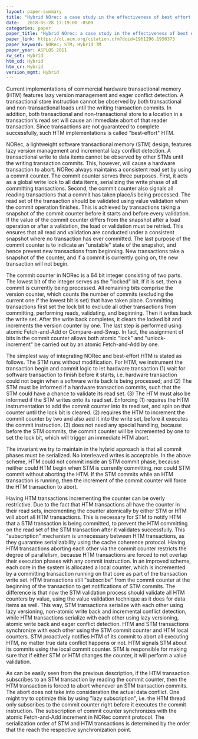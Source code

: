 ```yaml
---
layout: paper-summary
title: "Hybrid NOrec: a case study in the effectiveness of best effort hardware transactional memory"
date:   2018-05-28 17:19:00 -0500
categories: paper
paper_title: "Hybrid NOrec: a case study in the effectiveness of best effort hardware transactional memory"
paper_link: https://dl.acm.org/citation.cfm?doid=1961296.1950373
paper_keyword: NORec; STM; Hybrid TM
paper_year: ASPLOS 2011
rw_set: Hybrid
htm_cd: Hybrid
htm_cr: Hybrid
version_mgmt: Hybrid
---
```


Current implementations of commercial hardware transactional memory (HTM) features lazy
version management and eager conflict detection. A transactional store instruction cannot be 
observed by both transactional and non-transactional loads until the writing transaction
commits. In addition, both transactional and non-transactional store to a location in 
a transaction's read set will cause an immediate abort of that reader transaction. Since 
transactions are not guaranteed to complete successfully, such HTM implementations is called
"best-effort" HTM.

NORec, a lightweight software transactional memory (STM) design, features lazy version management
and incremental lazy conflict detection. A transactional write to data items cannot be observed by 
other STMs until the writing transaction commits. This, however, will cause a hardware transaction
to abort. NORec always maintains a consistent read set by using a commit counter. The commit 
counter serves three purposes. First, it acts as a global write lock to all data items, serializing
the write phase of all committing transactions. Second, the commit counter also signals all 
reading transactions that a commit has taken place/is being processed. The read set of the 
transaction should be validated using value validation when the commit operation finishes. 
This is achieved by transactions taking a snapshot of the commit counter before it starts and 
before every validation. If the value of the commit counter differs from the snapshot after a 
load operation or after a validation, the load or validation must be retried. This ensures that
all read and validation are conducted under a consistent snapshot where no transaction has ever 
committed. The last purpose of the commit counter is to indicate an "unstable" state of the snapshot,
and hence prevent new transactions from beginning. New transactions take a snapshot of the counter,
and if a commit is currently going on, the new transaction will not begin.

The commit counter in NORec is a 64 bit integer consisting of two parts. The lowest bit of the integer 
serves as the "locked" bit. If it is set, then a commit is currently being processed. All remaining bits 
comprise the version counter, which counts the number of commits (excluding the current one if the lowest
bit is set) that have taken place. Committing transactions first set the lock bit to exclude all other 
transactions from committing, performing reads, validating, and beginning. Then it writes back the write 
set. After the write back completes, it clears the locked bit and increments the version counter by one.
The last step is performed using atomic Fetch-and-Add or Compare-and-Swap. In fact, the assignment of bits in 
the commit counter allows both atomic "lock" and "unlock-increment" be carried out by an atomic Fetch-and-Add 
by one.

The simplest way of integrating NORec and best-effort HTM is stated as follows. The STM runs without modification.
For HTM, we instrument the transaction begin and commit logic to let hardware transaction (1) wait for software 
transaction to finish before it starts, i.e. hardware transaction could not begin when a software write back is 
being processed; and (2) The STM must be informed if a hardware transaction commits, such that the STM could have 
a chance to validate its read set. (3) The HTM must also be informed if the STM writes onto its read set. Enforcing (1)
requires the HTM instrumentation to add the commit counter into its read set, and spin on that counter until 
the lock bit is cleared. (2) requires the HTM to increment the commit counter by two and also add it into the write set,
before it executes the commit instruction. (3) does not need any special handling, because before the STM commits,
the commit counter will be incremented by one to set the lock bit, which will trigger an immediate HTM abort.

The invariant we try to maintain in the hybrid approach is that all commit phases must be serialized. No interleaved 
writes is acceptable. In the above scheme, HTM could not commit inside an STM commit phase, because neither could HTM
begin when STM is currently committing, nor could STM commit without aborting the HTM. If the STM commits while an HTM
transaction is running, then the increment of the commit counter will force the HTM transaction to abort.

Having HTM transactions incrementing the counter can be overly restrictive. Due to the fact that HTM transactions all 
have the counter in their read sets, incrementing the counter atomically by either STM or HTM will abort all HTM transactions.
This is necessary for STM to notify HTM that a STM transaction is being committed, to prevent the HTM committing on the 
read set of the STM transaction after it validates successfully. This "subscription" mechanism is unnecessary between
HTM transactions, as they guarantee serializability using the cache coherence protocol. Having HTM transactions aborting 
each other via the commit counter restricts the degree of parallelism, because HTM transactions are forced to not 
overlap their execution phases with any commit instruction. In an improved scheme, each core in the system is allocated a 
local counter, which is incremented by a committing transaction running on that core as part of the transaction write set. 
HTM transactions still "subscribe" from the commit counter at the beginning of the transaction to get notifications of 
STM commits. The difference is that now the STM validation process should validate all HTM counters by value, using the value 
validation technique as it does for data items as well. This way, STM transactions serialize with each other using 
lazy versioning, non-atomic write back and incremental conflict detection, while HTM transactions serialize with each 
other using lazy versioning, atomic write back and eager conflict detection. HTM and STM transactions synchronize 
with each other using the STM commit counter and HTM local counters. STM proactively notifies HTM of its commit to abort
all executing HTM, no matter true data conflict happens or not. HTM signals STM about its commits using the local 
commit counter. STM is responsible for making sure that if either STM or HTM changes the counter, it will perform 
a value validation.

As can be easily seen from the previous description, if the HTM transaction subscribes to an STM transaction by 
reading the commit counter, then the HTM transaction is forced to abort whenever an STM transaction commits. The 
abort does not take into consideration the actual data conflict. One might try to optimize this by using 
"lazy subscription", i.e. the HTM thread only subscribes to the commit counter right before it executes the 
commit instruction. The subscription of commit counter synchronizes with the atomic Fetch-and-Add increment in 
NORec commit protocol. The serialization order of STM and HTM transactions is determined by the order that the 
reach the respective synchronization point. 